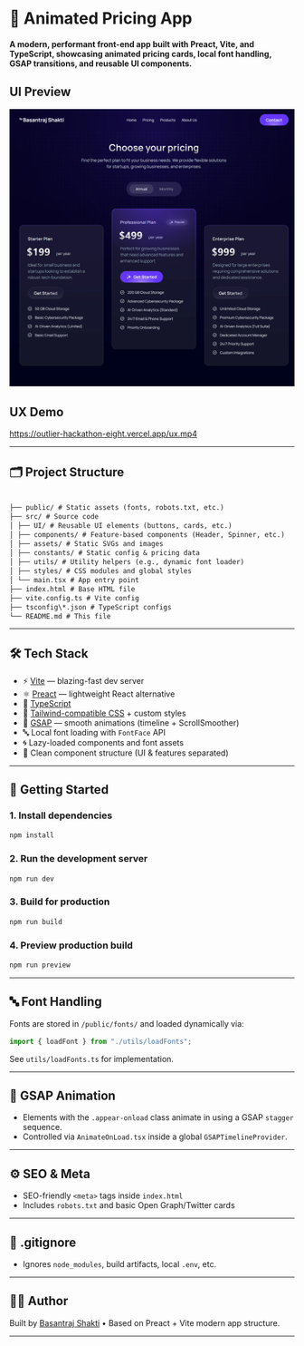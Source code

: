 # 🚀 Animated Pricing App

#### A modern, performant front-end app built with **Preact**, **Vite**, and **TypeScript**, showcasing animated pricing cards, local font handling, GSAP transitions, and reusable UI components.

## UI Preview

![UI Preview](./public/ui.webp)

## UX Demo

https://outlier-hackathon-eight.vercel.app/ux.mp4

<!-- Direct link from repo doesn't work -->
<!-- https://github.com/Basantrajshakti/outlier-hackathon/blob/main/public/ux.mp4 -->

---

## 🗂 Project Structure

```

├── public/ # Static assets (fonts, robots.txt, etc.)
├── src/ # Source code
│ ├── UI/ # Reusable UI elements (buttons, cards, etc.)
│ ├── components/ # Feature-based components (Header, Spinner, etc.)
│ ├── assets/ # Static SVGs and images
│ ├── constants/ # Static config & pricing data
│ ├── utils/ # Utility helpers (e.g., dynamic font loader)
│ ├── styles/ # CSS modules and global styles
│ └── main.tsx # App entry point
├── index.html # Base HTML file
├── vite.config.ts # Vite config
├── tsconfig\*.json # TypeScript configs
└── README.md # This file

```

---

## 🛠 Tech Stack

- ⚡️ [Vite](https://vitejs.dev/) — blazing-fast dev server
- ⚛️ [Preact](https://preactjs.com/) — lightweight React alternative
- 🧠 [TypeScript](https://www.typescriptlang.org/)
- 🎨 [Tailwind-compatible CSS](https://tailwindcss.com/) + custom styles
- 💨 [GSAP](https://gsap.com/) — smooth animations (timeline + ScrollSmoother)
- 🔤 Local font loading with `FontFace` API
- 🌀 Lazy-loaded components and font assets
- 🧩 Clean component structure (UI & features separated)

---

## 🧪 Getting Started

### 1. Install dependencies

```bash
npm install
```

### 2. Run the development server

```bash
npm run dev
```

### 3. Build for production

```bash
npm run build
```

### 4. Preview production build

```bash
npm run preview
```

---

## 🔤 Font Handling

Fonts are stored in `/public/fonts/` and loaded dynamically via:

```ts
import { loadFont } from "./utils/loadFonts";
```

See `utils/loadFonts.ts` for implementation.

---

## 🧠 GSAP Animation

- Elements with the `.appear-onload` class animate in using a GSAP `stagger` sequence.
- Controlled via `AnimateOnLoad.tsx` inside a global `GSAPTimelineProvider`.

---

## ⚙️ SEO & Meta

- SEO-friendly `<meta>` tags inside `index.html`
- Includes `robots.txt` and basic Open Graph/Twitter cards

---

## 🚫 .gitignore

- Ignores `node_modules`, build artifacts, local `.env`, etc.

---

## 🙋‍♂️ Author

Built by [Basantraj Shakti](https://www.linkedin.com/in/basantrajshakti/) • Based on Preact + Vite modern app structure.

---
